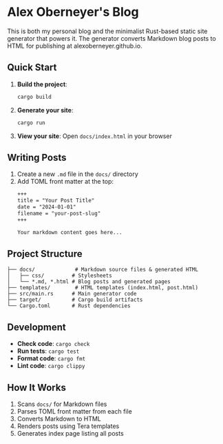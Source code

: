 # Alex Oberneyer's Blog

This is both my personal blog and the minimalist Rust-based static site generator that powers it. The generator converts Markdown blog posts to HTML for publishing at alexoberneyer.github.io.

## Quick Start

1. **Build the project**:
   ```bash
   cargo build
   ```

2. **Generate your site**:
   ```bash
   cargo run
   ```

3. **View your site**: Open `docs/index.html` in your browser

## Writing Posts

1. Create a new `.md` file in the `docs/` directory
2. Add TOML front matter at the top:
   ```markdown
   +++
   title = "Your Post Title"
   date = "2024-01-01"
   filename = "your-post-slug"
   +++
   
   Your markdown content goes here...
   ```

## Project Structure

```
├── docs/             # Markdown source files & generated HTML
│   ├── css/         # Stylesheets
│   └── *.md, *.html # Blog posts and generated pages
├── templates/        # HTML templates (index.html, post.html)
├── src/main.rs      # Main generator code
├── target/          # Cargo build artifacts
└── Cargo.toml       # Rust dependencies
```

## Development

- **Check code**: `cargo check`
- **Run tests**: `cargo test`
- **Format code**: `cargo fmt`
- **Lint code**: `cargo clippy`

## How It Works

1. Scans `docs/` for Markdown files
2. Parses TOML front matter from each file
3. Converts Markdown to HTML
4. Renders posts using Tera templates
5. Generates index page listing all posts
